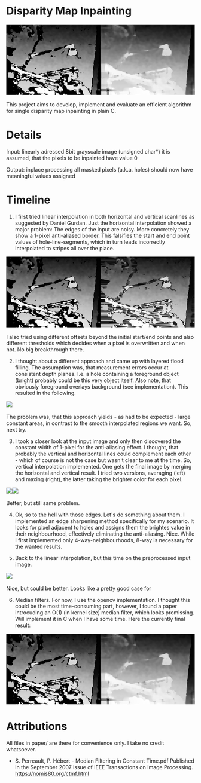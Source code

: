 Disparity Map Inpainting
======

![](results/sharp_linear_avg_median=5.png)

This project aims to develop, implement and evaluate an efficient algorithm for single disparity map inpainting in plain C.

Details
====

Input: 
  linearly adressed 8bit grayscale image (unsigned char*)
  it is assumed, that the pixels to be inpainted have value 0
  
Output: 
  inplace processing
  all masked pixels (a.k.a. holes) should now have meaningful values assigned

Timeline
====

1. I first tried linear interpolation in both horizontal and vertical scanlines as suggested by Daniel Gurdan.
Just the horizontal interpolation showed a major problem:
The edges of the input are noisy.
More concretely they show a 1-pixel anti-aliased border.
This falsifies the start and end point values of hole-line-segments, which in turn leads incorrectly interpolated to stripes all over the place.

![](results/linear_offset=0.png)

I also tried using different offsets beyond the initial start/end points and also different thresholds which decides when a pixel is overwritten and when not. No big breakthrough there.

2. I thought about a different approach and came up with layered flood filling.
The assumption was, that measurement errors occur at consistent depth planes.
I.e. a hole containing a foreground object (bright) probably could be this very object itself.
Also note, that obviously foreground overlays background (see implementation).
This resulted in the following.

![](layered_floodfill.png)

The problem was, that this approach yields - as had to be expected - large constant areas, in contrast to the smooth interpolated regions we want.
So, next try.

3. I took a closer look at the input image and only then discovered the constant width of 1-pixel for the anti-aliasing effect. I thought, that probably the vertical and horizontal lines could complement each other - which of course is not the case but wasn't clear to me at the time. So, vertical interpolation implemented. One gets the final image by merging the horizontal and vertical result. I tried two versions, averaging (left) and maxing (right), the latter taking the brighter color for each pixel.

![](linearvh_avg_offset=1.png)![](linearvh_max_offset=1.png)

Better, but still same problem.

4. Ok, so to the hell with those edges. Let's do something about them.
I implemented an edge sharpening method specifically for my scenario. It looks for pixel adjacent to holes and assigns them the brightes value in their neighbourhood, effectively eliminating the anti-aliasing. Nice. While I first implemented only 4-way-neighbourhoods, 8-way is necessary for the wanted results.

5. Back to the linear interpolation, but this time on the preprocessed input image.

![](sharp_linear_avg.png)

Nice, but could be better. Looks like a pretty good case for

6. Median filters. For now, I use the opencv implementation. I thought this could be the most time-consuming part, however, I found a paper introcuding an O(1) (in kernel size) median filter, which looks promissing. Will implement it in C when I have some time.
Here the currently final result:

![](results/sharp_linear_avg_median=5.png)

Attributions
====

All files in paper/ are there for convenience only.
I take no credit whatsoever.

- S. Perreault, P. Hébert - Median Filtering in Constant Time.pdf
Published in the September 2007 issue of IEEE Transactions on Image Processing.
https://nomis80.org/ctmf.html
